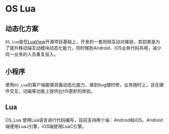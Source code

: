 # OS Lua

## 动态化方案
`OS_Lua`是在[LuaView](https://github.com/alibaba/LuaViewSDK)开源项目基础上，开发的一套视频互动对接层，其初衷是为了提升移动端互动模块动态化能力，同时做到Android、iOS业务代码共用，减少同一业务的人员重复投入。

## 小程序
使用`OS_Lua`的客户端能够具备动态化能力，做到bug随时修，业务随时上，且在硬件交互，动画等功能上提供比H5更好的体验。

## Lua
OS_Lua 使用Lua语言进行代码编写，目前支持两个端：Android和iOS。Android 端使用LuaJ引擎，iOS端使用LuaC引擎。
